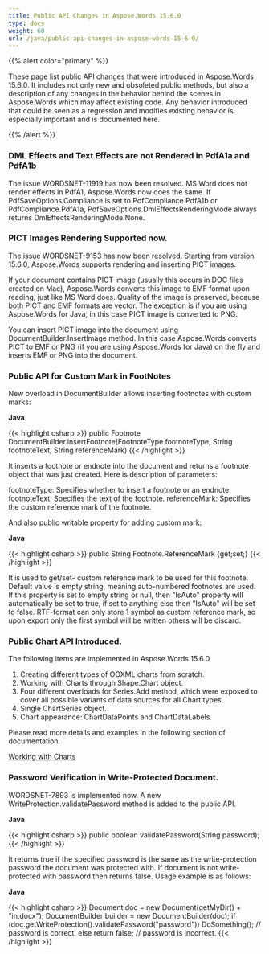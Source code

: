 ```yaml
---
title: Public API Changes in Aspose.Words 15.6.0
type: docs
weight: 60
url: /java/public-api-changes-in-aspose-words-15-6-0/
---
```


{{% alert color="primary" %}} 

These page list public API changes that were introduced in Aspose.Words 15.6.0. It includes not only new and obsoleted public methods, but also a description of any changes in the behavior behind the scenes in Aspose.Words which may affect existing code. Any behavior introduced that could be seen as a regression and modifies existing behavior is especially important and is documented here.

{{% /alert %}} 
### **DML Effects and Text Effects are not Rendered in PdfA1a and PdfA1b**
The issue WORDSNET-11919 has now been resolved. MS Word does not render effects in PdfA1, Aspose.Words now does the same. If PdfSaveOptions.Compliance is set to PdfCompliance.PdfA1b or PdfCompliance.PdfA1a, PdfSaveOptions.DmlEffectsRenderingMode always returns DmlEffectsRenderingMode.None.
### **PICT Images Rendering Supported now.**
The issue WORDSNET-9153 has now been resolved. Starting from version 15.6.0, Aspose.Words supports rendering and inserting PICT images.

If your document contains PICT image (usually this occurs in DOC files created on Mac), Aspose.Words converts this image to EMF format upon reading, just like MS Word does. Quality of the image is preserved, because both PICT and EMF formats are vector. The exception is if you are using Aspose.Words for Java, in this case PICT image is converted to PNG.

You can insert PICT image into the document using DocumentBuilder.InsertImage method. In this case Aspose.Words converts PICT to EMF or PNG (if you are using Aspose.Words for Java) on the fly and inserts EMF or PNG into the document.
### **Public API for Custom Mark in FootNotes**
New overload in DocumentBuilder allows inserting footnotes with custom marks:

**Java**

{{< highlight csharp >}}
public Footnote DocumentBuilder.insertFootnote(FootnoteType footnoteType, String footnoteText, String referenceMark)
{{< /highlight >}}

It inserts a footnote or endnote into the document and returns a footnote object that was just created. Here is description of parameters:

footnoteType: Specifies whether to insert a footnote or an endnote.
footnoteText: Specifies the text of the footnote.
referenceMark: Specifies the custom reference mark of the footnote.

And also public writable property for adding custom mark:

**Java**

{{< highlight csharp >}}
public String Footnote.ReferenceMark {get;set;}
{{< /highlight >}}

It is used to get/set- custom reference mark to be used for this footnote. Default value is empty string, meaning auto-numbered footnotes are used. If this property is set to empty string or null, then "IsAuto" property will automatically be set to true, if set to anything else then "IsAuto" will be set to false. RTF-format can only store 1 symbol as custom reference mark, so upon export only the first symbol will be written others will be discard.
### **Public Chart API Introduced.**
The following items are implemented in Aspose.Words 15.6.0

1. Creating different types of OOXML charts from scratch.
1. Working with Charts through Shape.Chart object.
1. Four different overloads for Series.Add method, which were exposed to cover all possible variants of data sources for all Chart types.
1. Single ChartSeries object.
1. Chart appearance: ChartDataPoints and ChartDataLabels.

Please read more details and examples in the following section of documentation.

[Working with Charts](http://www.aspose.com/docs/display/wordsjava/Working+with+Charts)
### **Password Verification in Write-Protected Document.**
WORDSNET-7893 is implemented now. A new WriteProtection.validatePassword method is added to the public API.

**Java**

{{< highlight csharp >}}
public boolean validatePassword(String password);
{{< /highlight >}}

It returns true if the specified password is the same as the write-protection password the document was protected with. If document is not write-protected with password then returns false.
Usage example is as follows:

**Java**

{{< highlight csharp >}}
Document doc = new Document(getMyDir() + "in.docx");
DocumentBuilder builder = new DocumentBuilder(doc);
if (doc.getWriteProtection().validatePassword("password"))
    DoSomething();
 // password is correct.
else
    return false;
 // password is incorrect.
{{< /highlight >}}
